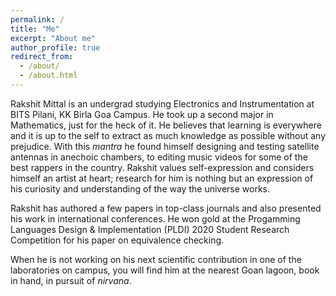 ```yaml
---
permalink: /
title: "Me"
excerpt: "About me"
author_profile: true
redirect_from: 
  - /about/
  - /about.html
---
```


Rakshit Mittal is an undergrad studying Electronics and Instrumentation at BITS Pilani, KK Birla Goa Campus. He took up a second major in Mathematics, just for the heck of it. He believes that learning is everywhere and it is up to the self to extract as much knowledge as possible without any prejudice. With this *mantra* he found himself designing and testing satellite antennas in anechoic chambers, to editing music videos for some of the best rappers in the country. Rakshit values self-expression and considers himself an artist at heart; research for him is nothing but an expression of his curiosity and understanding of the way the universe works.

Rakshit has authored a few papers in top-class journals and also presented his work in international conferences. He won gold at the Progamming Languages Design & Implementation (PLDI) 2020 Student Research Competition for his paper on equivalence checking. 

When he is not working on his next scientific contribution in one of the laboratories on campus, you will find him at the nearest Goan lagoon, book in hand, in pursuit of *nirvana*.
